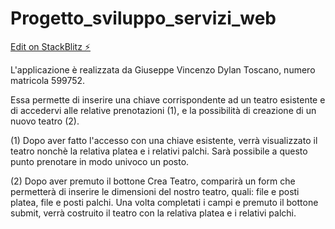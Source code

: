 # Progetto_sviluppo_servizi_web

[Edit on StackBlitz ⚡️](https://stackblitz.com/edit/angular-5e3ayb)

L'applicazione è realizzata da Giuseppe Vincenzo Dylan Toscano, numero matricola 599752.

Essa permette di inserire una chiave corrispondente ad un teatro esistente e di accedervi alle relative prenotazioni (1), e la possibilità di creazione di un nuovo teatro (2). 

(1) Dopo aver fatto l'accesso con una chiave esistente, verrà visualizzato il teatro nonchè la relativa platea e i relativi palchi. Sarà possibile a questo punto prenotare in modo univoco un posto.

(2) Dopo aver premuto il bottone Crea Teatro, comparirà un form che permetterà di inserire le dimensioni del nostro teatro, quali: file e posti platea, file e posti palchi. Una volta completati i campi e premuto il bottone submit, verrà costruito il teatro con la relativa platea e i relativi palchi.

